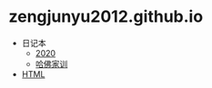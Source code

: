 # zengjunyu2012.github.io

- 日记本
  - [2020](/diary/2020.md)
  - [哈佛家训](/diary/哈佛家训.md)
- [HTML](/html)
